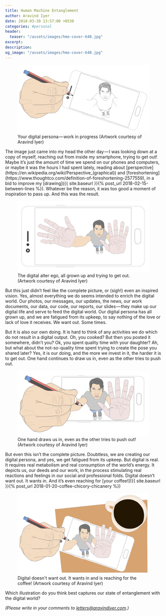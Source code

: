 ```yaml
---
title: Human Machine Entanglement
author: Aravind Iyer
date: 2018-03-30 13:57:00 +0530
categories: #personal
header:
  teaser: "/assets/images/hme-cover-640.jpg"
excerpt:
description:
og_image: "/assets/images/hme-cover-640.jpg"
---
```

<figure>
  <a href="/assets/images/hme-cover.jpg">
    <img src="/assets/images/hme-cover.jpg" alt="Hand drawing a sketch inside a smartphone">
  </a>
  <figcaption>Your digital persona — work in progress (Artwork courtesy of Aravind Iyer)</figcaption>
</figure>
The image just came into my head the other day — I was looking down at a copy of myself, reaching out from inside my smartphone, trying to get out! Maybe it’s just the amount of time we spend on our phones and computers, or maybe it was the hours I had spent lately, reading about [perspective](https://en.wikipedia.org/wiki/Perspective_(graphical)) and [foreshortening](https://www.thoughtco.com/definition-of-foreshortening-2577559), in a bid to improve my [drawing]({{ site.baseurl }}{% post_url 2018-02-15-between-lines %}). Whatever be the reason, it was too good a moment of inspiration to pass up. And this was the result.

<figure>
  <a href="/assets/images/digital-self-push.jpg">
    <img src="/assets/images/digital-self-push.jpg" alt="Sketch of person trying to get out of the smartphone">
  </a>
  <figcaption>The digital alter ego, all grown up and trying to get out. (Artwork courtesy of Aravind Iyer)</figcaption>
</figure>

But this just didn’t feel like the complete picture, or (sigh!) even an inspired vision. Yes, almost everything we do seems intended to enrich the digital world. Our photos, our messages, our updates, the news, our work documents, our data, our code, our reports, our slides — they make up our digital life and serve to feed the digital world. Our digital persona has all grown up, and we are fatigued from its upkeep, to say nothing of the love or lack of love it receives. We want out. Some times.

But it is also our own doing. It is hard to think of any activities we do which do not result in a digital output. Oh, you cooked? But then you posted it somewhere, didn’t you? Ok, you spent quality time with your daughter? Ah, but what about the not-so-quality time spent trying to create the pose you shared later? Yes, it is our doing, and the more we invest in it, the harder it is to get out. One hand continues to draw us in, even as the other tries to push out.

<figure>
  <a href="/assets/images/more-entanglement.jpg">
    <img src="/assets/images/more-entanglement.jpg" alt="Sketch of person sketching himself while also trying to get out of the smartphone">
  </a>
  <figcaption>One hand draws us in, even as the other tries to push out! (Artwork courtesy of Aravind Iyer)</figcaption>
</figure>

But even this isn’t the complete picture. Doubtless, we are creating our digital persona, and yes, we get fatigued from its upkeep. But digital is real. It requires real metabolism and real consumption of the world’s energy. It depicts us, our deeds and our work, in the process stimulating real reactions and feelings in our social and professional folds. Digital doesn’t want out. It wants in. And it’s even reaching for [your coffee!]({{ site.baseurl }}{% post_url 2018-01-20-coffee-chicory-chicanery %})

<figure>
  <a href="/assets/images/entanglement-coffee.jpg">
    <img src="/assets/images/entanglement-coffee.jpg" alt="Sketch of person sketching himself while also trying to reach out of the smartphone for the coffee on the table">
  </a>
  <figcaption>Digital doesn't want out. It wants in and is reaching for the coffee! (Artwork courtesy of Aravind Iyer)</figcaption>
</figure>

Which illustration do you think best captures our state of entanglement with the digital world?

*(Please write in your comments to [letters@aravindiyer.com](mailto:letters@aravindiyer.com).)*
